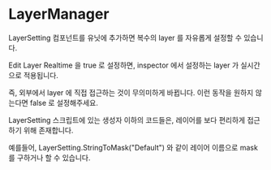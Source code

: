 # LayerManager

LayerSetting 컴포넌트를 유닛에 추가하면 복수의 layer 를 자유롭게 설정할 수 있습니다.

Edit Layer Realtime 을 true 로 설정하면, inspector 에서 설정하는 layer 가 실시간으로 적용됩니다.

즉, 외부에서 layer 에 직접 접근하는 것이 무의미하게 바뀝니다. 이런 동작을 원하지 않는다면 false 로 설정해주세요.
  
  
LayerSetting 스크립트에 있는 생성자 이하의 코드들은, 레이어를 보다 편리하게 접근하기 위해 존재합니다.

예를들어, LayerSetting.StringToMask("Default") 와 같이 레이어 이름으로 mask 를 구하거나 할 수 있습니다.

